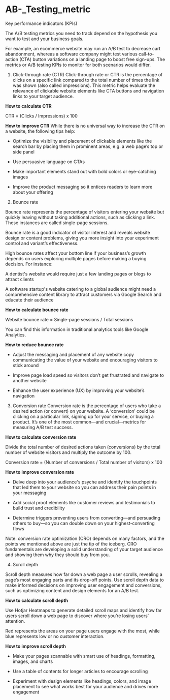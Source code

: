 # AB-_Testing_metric
Key performance indicators (KPIs)

The A/B testing metrics you need to track depend on the hypothesis you want to test and your business goals. 

For example, an ecommerce website may run an A/B test to decrease cart abandonment, whereas a software company might test various call-to-action (CTA) button variations on a landing page to boost free sign-ups. The metrics or A/B testing KPIs to monitor for both scenarios would differ. 

1. Click-through rate (CTR)
Click-through rate or CTR is the percentage of clicks on a specific link compared to the total number of times the link was shown (also called impressions). This metric helps evaluate the relevance of clickable website elements like CTA buttons and navigation links to your target audience. 

**How to calculate CTR**

CTR = (Clicks / Impressions) x 100

**How to improve CTR**
While there is no universal way to increase the CTR on a website, the following tips help:

* Optimize the visibility and placement of clickable elements like the search bar by placing them in prominent areas, e.g. a web page’s top or side panel

* Use persuasive language on CTAs

* Make important elements stand out with bold colors or eye-catching images 

* Improve the product messaging so it entices readers to learn more about your offering

2. Bounce rate

Bounce rate represents the percentage of visitors entering your website but quickly leaving without taking additional actions, such as clicking a link. These instances are called single-page sessions. 

Bounce rate is a good indicator of visitor interest and reveals website design or content problems, giving you more insight into your experiment control and variant’s effectiveness.

High bounce rates affect your bottom line if your business’s growth depends on users exploring multiple pages before making a buying decision. For instance: 

A dentist's website would require just a few landing pages or blogs to attract clients 

A software startup's website catering to a global audience might need a comprehensive content library to attract customers via Google Search and educate their audience

**How to calculate bounce rate**

Website bounce rate = Single-page sessions / Total sessions

You can find this information in traditional analytics tools like Google Analytics.

**How to reduce bounce rate**

* Adjust the messaging and placement of any website copy communicating the value of your website and encouraging visitors to stick around

* Improve page load speed so visitors don’t get frustrated and navigate to another website

* Enhance the user experience (UX) by improving your website’s navigation

3. Conversion rate
Conversion rate is the percentage of users who take a desired action (or convert) on your website. A ‘conversion’ could be clicking on a particular link, signing up for your service, or buying a product. It’s one of the most common—and crucial—metrics for measuring A/B test success.

**How to calculate conversion rate**

Divide the total number of desired actions taken (conversions) by the total number of website visitors and multiply the outcome by 100.

Conversion rate = (Number of conversions / Total number of visitors) x 100

**How to improve conversion rate**

* Delve deep into your audience's psyche and identify the touchpoints that led them to your website so you can address their pain points in your messaging

* Add social proof elements like customer reviews and testimonials to build trust and credibility

* Determine triggers preventing users from converting—and persuading others to buy—so you can double down on your highest-converting flows

Note: conversion rate optimization (CRO) depends on many factors, and the points we mentioned above are just the tip of the iceberg. CRO fundamentals are developing a solid understanding of your target audience and showing them why they should buy from you.

4. Scroll depth

Scroll depth measures how far down a web page a user scrolls, revealing a page’s most engaging parts and its drop-off points. Use scroll depth data to make informed decisions on improving user engagement and conversions, such as optimizing content and design elements for an A/B test.

**How to calculate scroll depth**

Use Hotjar Heatmaps to generate detailed scroll maps and identify how far users scroll down a web page to discover where you’re losing users’ attention. 

Red represents the areas on your page users engage with the most, while blue represents low or no customer interaction.

**How to improve scroll depth**

* Make your pages scannable with smart use of headings, formatting, images, and charts

* Use a table of contents for longer articles to encourage scrolling

* Experiment with design elements like headings, colors, and image placement to see what works best for your audience and drives more engagement
